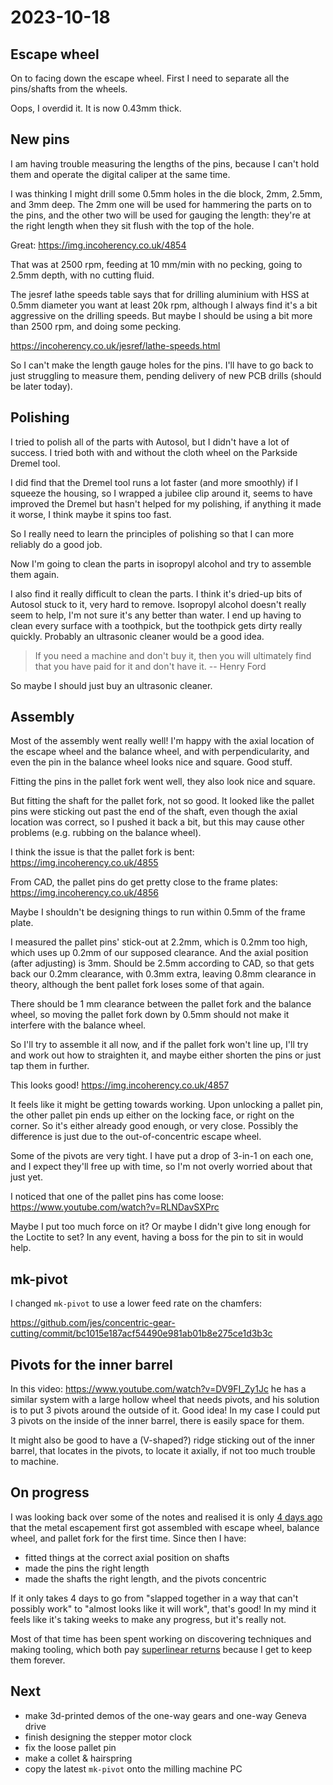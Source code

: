 # 2023-10-18

## Escape wheel

On to facing down the escape wheel. First I need to separate all the pins/shafts from the wheels.

Oops, I overdid it. It is now 0.43mm thick.

## New pins

I am having trouble measuring the lengths of the pins, because I can't hold them and operate the digital
caliper at the same time.

I was thinking I might drill some 0.5mm holes in the die block, 2mm, 2.5mm, and 3mm deep. The 2mm one will
be used for hammering the parts on to the pins, and the other two will be used for gauging the length:
they're at the right length when they sit flush with the top of the hole.

Great: https://img.incoherency.co.uk/4854

That was at 2500 rpm, feeding at 10 mm/min with no pecking, going to 2.5mm depth, with no cutting fluid.

The jesref lathe speeds table says that for drilling aluminium with HSS at 0.5mm diameter you want
at least 20k rpm, although I always find it's a bit aggressive on the drilling speeds. But maybe I should
be using a bit more than 2500 rpm, and doing some pecking.

https://incoherency.co.uk/jesref/lathe-speeds.html

So I can't make the length gauge holes for the pins. I'll have to go back to just struggling to measure them,
pending delivery of new PCB drills (should be later today).

## Polishing

I tried to polish all of the parts with Autosol, but I didn't have a lot of success. I tried both with
and without the cloth wheel on the Parkside Dremel tool.

I did find that the Dremel tool runs a lot faster (and more smoothly) if I squeeze the housing, so I wrapped
a jubilee clip around it, seems to have improved the Dremel but hasn't helped for my polishing, if anything
it made it worse, I think maybe it spins too fast.

So I really need to learn the principles of polishing so that I can more reliably do a good job.

Now I'm going to clean the parts in isopropyl alcohol and try to assemble them again.

I also find it really difficult to clean the parts. I think it's dried-up bits of Autosol stuck to it, very
hard to remove. Isopropyl alcohol doesn't really seem to help, I'm not sure it's any better than water. I
end up having to clean every surface with a toothpick, but the toothpick gets dirty really quickly. Probably
an ultrasonic cleaner would be a good idea.

> If you need a machine and don't buy it, then you will ultimately find that you have paid for it and don't have it.
> -- Henry Ford

So maybe I should just buy an ultrasonic cleaner.

## Assembly

Most of the assembly went really well! I'm happy with the axial location of the escape wheel and the balance
wheel, and with perpendicularity, and even the pin in the balance wheel looks nice and square. Good stuff.

Fitting the pins in the pallet fork went well, they also look nice and square.

But fitting the shaft for the pallet fork, not so good. It looked like the pallet pins were sticking out past
the end of the shaft, even though the axial location was correct, so I pushed it back a bit, but this
may cause other problems (e.g. rubbing on the balance wheel).

I think the issue is that the pallet fork is bent: https://img.incoherency.co.uk/4855

From CAD, the pallet pins do get pretty close to the frame plates: https://img.incoherency.co.uk/4856

Maybe I shouldn't be designing things to run within 0.5mm of the frame plate.

I measured the pallet pins' stick-out at 2.2mm, which is 0.2mm too high, which uses up 0.2mm of our supposed
clearance. And the axial position (after adjusting) is 3mm. Should be 2.5mm according to CAD, so that gets back our 0.2mm clearance,
with 0.3mm extra, leaving 0.8mm clearance in theory, although the bent pallet fork loses some of that again.

There should be 1 mm clearance between the pallet fork and the balance wheel, so moving the pallet fork down by 0.5mm
should not make it interfere with the balance wheel.

So I'll try to assemble it all now, and if the pallet fork won't line up, I'll try and work out how to
straighten it, and maybe either shorten the pins or just tap them in further.

This looks good! https://img.incoherency.co.uk/4857

It feels like it might be getting towards working. Upon unlocking a pallet pin, the other pallet pin
ends up either on the locking face, or right on the corner. So it's either already good enough, or very close.
Possibly the difference is just due to the out-of-concentric escape wheel.

Some of the pivots are very tight. I have put a drop of 3-in-1 on each one, and I expect they'll free up
with time, so I'm not overly worried about that just yet.

I noticed that one of the pallet pins has come loose: https://www.youtube.com/watch?v=RLNDavSXPrc

Maybe I put too much force on it? Or maybe I didn't give long enough for the Loctite to set? In any event,
having a boss for the pin to sit in would help.

## mk-pivot

I changed `mk-pivot` to use a lower feed rate on the chamfers:

https://github.com/jes/concentric-gear-cutting/commit/bc1015e187acf54490e981ab01b8e275ce1d3b3c

## Pivots for the inner barrel

In this video: https://www.youtube.com/watch?v=DV9FI_Zy1Jc he has a similar system with a large
hollow wheel that needs pivots, and his solution is to put 3 pivots around the outside of it. Good idea!
In my case I could put 3 pivots on the inside of the inner barrel, there is easily space for them.

It might also be good to have a (V-shaped?) ridge sticking out of the inner barrel, that locates in
the pivots, to locate it axially, if not too much trouble to machine.

## On progress

I was looking back over some of the notes and realised it is only
[4 days ago](20231014.md) that the metal escapement first got assembled with
escape wheel, balance wheel, and pallet fork for the first
time. Since then I have:

* fitted things at the correct axial position on shafts
* made the pins the right length
* made the shafts the right length, and the pivots concentric

If it only takes 4 days to go from "slapped together in a way that can't
possibly work" to "almost looks like it will work", that's good! In my
mind it feels like it's taking weeks to make any progress, but it's really
not.

Most of that time has been spent working on discovering techniques and making
tooling, which
both pay [superlinear returns](http://paulgraham.com/superlinear.html)
because I get to keep them forever.

## Next

* make 3d-printed demos of the one-way gears and one-way Geneva drive
* finish designing the stepper motor clock
* fix the loose pallet pin
* make a collet & hairspring
* copy the latest `mk-pivot` onto the milling machine PC
